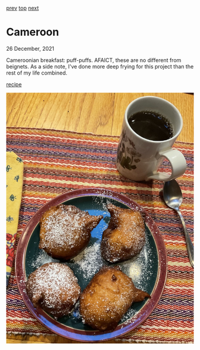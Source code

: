 [prev](cambodia.md)
[top](../index.md)
[next](canada.md)
# Cameroon
26 December, 2021


Cameroonian breakfast: puff-puffs. AFAICT, these are no different from
beignets. As a side note, I've done more deep frying for this project
than the rest of my life combined.

[recipe](https://www.africanbites.com/puff-puff/)

![puff puffs](images/cameroon.jpeg)
